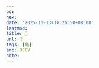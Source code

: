 ```yaml
---
bc:
hex:
date: '2025-10-13T10:26:50+08:00'
lastmod:
title: 􂤰
url: 􂤰
tags: [龜]
src: DCCV
note:
---
```

